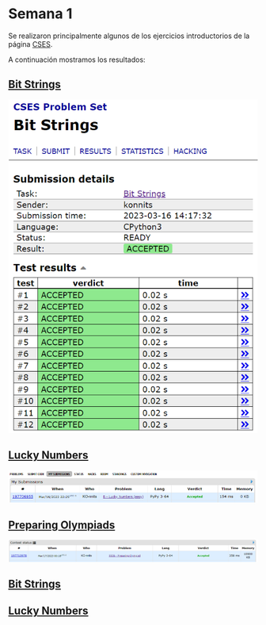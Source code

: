 # Semana 1

Se realizaron principalmente algunos de los ejercicios introductorios de la página [CSES](https://cses.fi/problemset/).

A continuación mostramos los resultados:

## [Bit Strings](https://github.com/Konnits/INF349-Programacion-competitiva/blob/master/W01/bit_strings.py)
![Bit String](https://github.com/Konnits/INF349-Programacion-competitiva/blob/master/W01/Images/bit_strings.png)

## [Lucky Numbers](https://github.com/Konnits/INF349-Programacion-competitiva/blob/master/W01/lucky_numbers.py)
![Bit String](https://github.com/Konnits/INF349-Programacion-competitiva/blob/master/W01/Images/lucky_numbers.png)

## [Preparing Olympiads](https://github.com/Konnits/INF349-Programacion-competitiva/blob/master/W01/preparing_olympiads.py)
![Bit String](https://github.com/Konnits/INF349-Programacion-competitiva/blob/master/W01/Images/preparing_olympiads.png)

## [Bit Strings](https://cses.fi/problemset/task/1617/)

## [Lucky Numbers](https://codeforces.com/contest/96/problem/B)